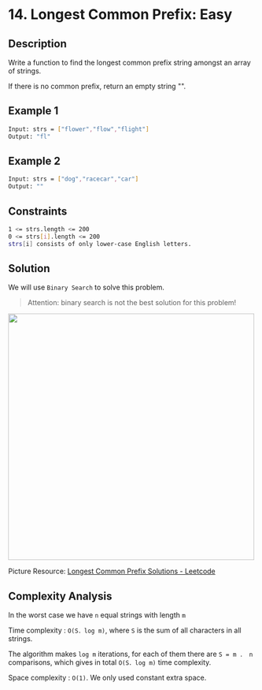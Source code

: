 # 14. Longest Common Prefix: Easy

## Description

Write a function to find the longest common prefix string amongst an array of strings.

If there is no common prefix, return an empty string "".

## Example 1

```bash
Input: strs = ["flower","flow","flight"]
Output: "fl"
```

## Example 2

```bash
Input: strs = ["dog","racecar","car"]
Output: ""
```

## Constraints

```bash
1 <= strs.length <= 200
0 <= strs[i].length <= 200
strs[i] consists of only lower-case English letters.
```

## Solution

We will use `Binary Search` to solve this problem.

> Attention: binary search is not the best solution for this problem!

<img src="https://leetcode.com/media/original_images/14_lcp_binary_search.png" width="500px"></img>

Picture Resource: [Longest Common Prefix Solutions - Leetcode](https://leetcode.com/problems/longest-common-prefix/solution/)

## Complexity Analysis

In the worst case we have `n` equal strings with length `m`

Time complexity : `O(S．log m)`, where `S` is the sum of all characters in all strings.

The algorithm makes `log m` iterations, for each of them there are `S = m ． n` comparisons, which gives in total `O(S．log m)` time complexity.

Space complexity : `O(1)`. We only used constant extra space.

